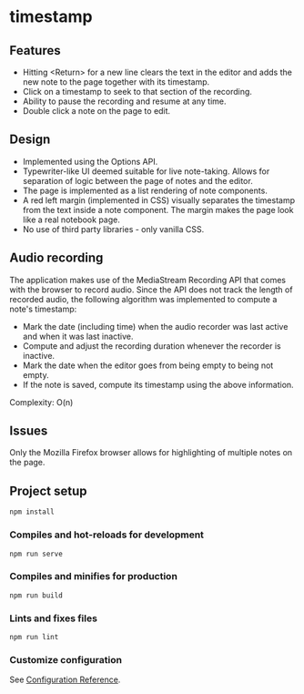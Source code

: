 # timestamp

## Features
- Hitting \<Return\> for a new line clears the text in the editor and adds the new note to the page together with its timestamp.
- Click on a timestamp to seek to that section of the recording.
- Ability to pause the recording and resume at any time.
- Double click a note on the page to edit.
  
## Design
  - Implemented using the Options API.
  - Typewriter-like UI deemed suitable for live note-taking. Allows for separation of logic between the page of notes and the editor.
  - The page is implemented as a list rendering of note components.
  - A red left margin (implemented in CSS) visually separates the timestamp from the text inside a note component. The margin makes the page look like a real notebook page.
  - No use of third party libraries - only vanilla CSS.
  
## Audio recording
The application makes use of the MediaStream Recording API that comes with the browser to record audio. Since the API does not track the length of recorded audio, the following algorithm was implemented to compute a note's timestamp:
  - Mark the date (including time) when the audio recorder was last active and when it was last inactive.
  - Compute and adjust the recording duration whenever the recorder is inactive.
  - Mark the date when the editor goes from being empty to being not empty.
  - If the note is saved, compute its timestamp using the above information.
  
 Complexity: O(n)
  
## Issues
  Only the Mozilla Firefox browser allows for highlighting of multiple notes on the page.
  
## Project setup
```
npm install
```

### Compiles and hot-reloads for development
```
npm run serve
```

### Compiles and minifies for production
```
npm run build
```

### Lints and fixes files
```
npm run lint
```

### Customize configuration
See [Configuration Reference](https://cli.vuejs.org/config/).


